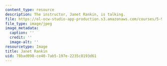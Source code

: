 ```yaml
---
content_type: resource
description: The instructor, Janet Rankin, is talking.
file: https://ol-ocw-studio-app-production.s3.amazonaws.com/courses/5-95j-teaching-college-level-science-and-engineering-fall-2015/78bad098ce407ab5197e2235c8193d61_Janet_Rankin.jpg
file_type: image/jpeg
image_metadata:
  caption: ''
  credit: ''
  image-alt: ''
resourcetype: Image
title: Janet Rankin
uid: 78bad098-ce40-7ab5-197e-2235c8193d61
---
```

